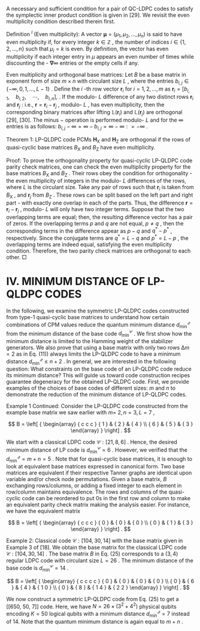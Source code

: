 A necessary and sufficient condition for a pair of QC-LDPC codes to satisfy the symplectic inner product condition is given in [29]. We revisit the even multiplicity condition described therein first.

Definition $^ { l }$ (Even multiplicity): A vector $\boldsymbol { \mu } = ( \mu _ { 1 } , \mu _ { 2 } , \ldots , \mu _ { n } )$ is said to have even multiplicity if, for every integer $k \in \mathbb { Z }$ , the number of indices $i \in \{ 1 , 2 , \ldots , n \}$ such that $\mu _ { i } = k$ is even. By definition, the vector has even multiplicity if each integer entry in $\mu$ appears an even number of times while discounting the - $\mathbf { \nabla } \infty$ entries or the empty cells if any.

Even multiplicity and orthogonal base matrices: Let $B$ be a base matrix in exponent form of size $m \times n$ with circulant size $L$ , where the entries $b _ { i , j } \in \{ - \infty , 0 , 1 , . . . , L - 1 \}$ . Define the $i$ -th row vector $\mathbf { r } _ { i }$ for $i = 1 , 2 , \dots , m$ as $\mathbf { r } _ { i } = \left[ b _ { i , 1 } , \quad b _ { i , 2 } , \quad \cdots , \quad b _ { i , n } \right] ,$ . If the modulo- $L$ difference of any two distinct rows $\mathbf { r } _ { i }$ and $\mathbf { r } _ { j }$ : i.e., $\mathbf { r } = \mathbf { r } _ { i } - \mathbf { r } _ { j }$ , modulo- $L$ , has even multiplicity, then the corresponding binary matrices after lifting $\mathbb { L } ( \mathbf { r } _ { i } )$ and $\mathbb { L } ( \mathbf { r } _ { j } )$ are orthogonal [29], [30]. The minus − operation is performed modulo- $L$ and for the $\infty$ entries is as follows: $b _ { i , j } - \infty = \infty - b _ { i , j } = \infty - \infty : = - \infty$ .

Theorem 1: LP-QLDPC code PCMs $\mathbf { H } _ { \mathrm { X } }$ and $\mathbf { H } _ { \mathrm { Z } }$ are orthogonal if the rows of quasi-cyclic base matrices $B _ { \mathrm { X } }$ and $B _ { \mathrm { Z } }$ have even multiplicity.

Proof: To prove the orthogonality property for quasi-cyclic LP-QLDPC code parity check matrices, one can check the even multiplicity property for the base matrices $B _ { \mathrm { X } }$ and $B _ { \mathrm { Z } }$ . Their rows obey the condition for orthogonality - the even multiplicity of integers in the modulo- $L$ differences of the rows, where $L$ is the circulant size. Take any pair of rows such that $\mathbf { r } _ { i }$ is taken from $B _ { \mathrm { X } }$ , and $\mathbf { r } _ { j }$ from $B _ { \mathrm { Z } }$ . These rows can be split based on the left part and right part - with exactly one overlap in each of the parts. Thus, the difference $\mathbf { r } = \mathbf { r } _ { i } - \mathbf { r } _ { j }$ , modulo- $L$ will only have two integer terms. Suppose that the two overlapping terms are equal; then, the resulting difference vector has a pair of zeros. If the overlapping terms $p$ and $q$ are not equal, $p \neq q$ , then the corresponding terms in the difference appear as $p - q$ and $q ^ { * } - p ^ { * }$ , respectively. Since the conjugate terms are $q ^ { * } = L - q$ and $p ^ { * } = L - p$ , the overlapping terms are indeed equal, satisfying the even multiplicity condition. Therefore, the two parity check matrices are orthogonal to each other. □

# IV. MINIMUM DISTANCE OF LP-QLDPC CODES

In the following, we examine the symmetric LP-QLDPC codes constructed from type-1 quasi-cyclic base matrices to understand how certain combinations of CPM values reduce the quantum minimum distance $d _ { \operatorname* { m i n } } ^ { \mathcal { Q } }$ from the minimum distance of the base code $d _ { \operatorname* { m i n } } ^ { \mathcal { C } }$ . We first show how the minimum distance is limited to the Hamming weight of the stabilizer generators. We also prove that using a base matrix with only two rows $\mathrm { \Delta } m = 2$ as in Eq. (11)) always limits the LP-QLDPC code to have a minimum distance $d _ { \operatorname* { m i n } } ^ { \mathcal { Q } } \leq n + 2$ . In general, we are interested in the following question: What constraints on the base code of an LP-QLDPC code reduce its minimum distance? This will guide us toward code construction recipes guarantee degeneracy for the obtained LP-QLDPC code. First, we provide examples of the choices of base codes of different sizes: $m$ and $n$ to demonstrate the reduction of the minimum distance of LP-QLDPC codes.

Example 1 Continued: Consider the LP-QLDPC code constructed from the example base matrix we saw earlier with $m =$ $2 , n = 3 , L = 7$ ,

$$
B = \left[ { \begin{array} { c c c } { 1 } & { 2 } & { 4 } \\ { 6 } & { 5 } & { 3 } \end{array} } \right] .
$$

We start with a classical LDPC code $\mathcal { C } : [ 2 1 , 8 , 6 ]$ . Hence, the desired minimum distance of LP code is $d _ { \operatorname* { m i n } } ^ { \mathcal { C } } = 6$ . However, we verified that the $d _ { \operatorname* { m i n } } ^ { \mathcal { Q } } = m + n = 5$ . Note that for quasi-cyclic base matrices, it is enough to look at equivalent base matrices expressed in canonical form. Two base matrices are equivalent if their respective Tanner graphs are identical upon variable and/or check node permutations. Given a base matrix, $B$ exchanging rows/columns, or adding a fixed integer to each element in row/column maintains equivalence. The rows and columns of the quasi-cyclic code can be reordered to put 0s in the first row and column to make an equivalent parity check matrix making the analysis easier. For instance, we have the equivalent matrix

$$
B = \left[ { \begin{array} { c c c } { 0 } & { 0 } & { 0 } \\ { 0 } & { 1 } & { 3 } \end{array} } \right] .
$$

Example 2: Classical code $\mathcal { C } : [ 1 0 4 , 3 0 , 1 4 ]$ with the base matrix given in Example 3 of [18]. We obtain the base matrix for the classical LDPC code $\mathcal { C } : [ 1 0 4 , 3 0 , 1 4 ]$ . The base matrix $B$ in Eq. (25) corresponds to a $( 3 , 4 )$ regular LDPC code with circulant size $L = 2 6$ . The minimum distance of the base code is $d _ { \operatorname* { m i n } } ^ { \mathcal { C } } = 1 4$ .

$$
B = \left[ { \begin{array} { c c c c } { 0 } & { 0 } & { 0 } & { 0 } \\ { 0 } & { 6 } & { 4 } & { 1 0 } \\ { 0 } & { 8 } & { 1 4 } & { 2 2 } \end{array} } \right] .
$$

We now construct a symmetric LP-QLDPC code from Eq. (25) to get a [[650, 50, 7]] code. Here, we have $N = 2 6 \times ( 3 ^ { 2 } + 4 ^ { 2 } )$ physical qubits encoding $K = 5 0$ logical qubits with a minimum distance $d _ { \operatorname* { m i n } } ^ { \mathcal { Q } } = 7$ instead of 14. Note that the quantum minimum distance is again equal to $m + n$ .